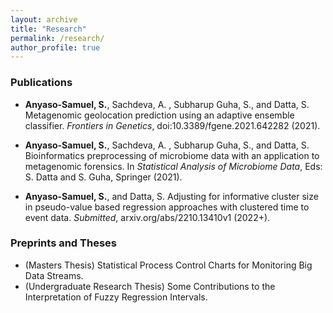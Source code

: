 ```yaml
---
layout: archive
title: "Research"
permalink: /research/
author_profile: true
---
```


### Publications

- **Anyaso-Samuel, S.**, Sachdeva, A. , Subharup Guha, S., and Datta, S. Metagenomic geolocation prediction using an adaptive ensemble classifier. *Frontiers in Genetics*, doi:10.3389/fgene.2021.642282 (2021).
 
- **Anyaso-Samuel, S.**, Sachdeva, A. , Subharup Guha, S., and Datta, S. Bioinformatics preprocessing of microbiome data with an application to metagenomic forensics. In *Statistical Analysis of Microbiome Data*, Eds: S. Datta and S. Guha, Springer (2021).

- **Anyaso-Samuel, S.**, and Datta, S. Adjusting for informative cluster size in pseudo-value based regression approaches with clustered time to event data. *Submitted*, arxiv.org/abs/2210.13410v1 (2022+).

### Preprints and Theses

- (Masters Thesis) Statistical Process Control Charts for Monitoring Big Data Streams.
- (Undergraduate Research Thesis) Some Contributions to the Interpretation of Fuzzy Regression Intervals.
